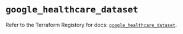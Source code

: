 # `google_healthcare_dataset`

Refer to the Terraform Registory for docs: [`google_healthcare_dataset`](https://registry.terraform.io/providers/hashicorp/google-beta/5.10.0/docs/resources/google_healthcare_dataset).

